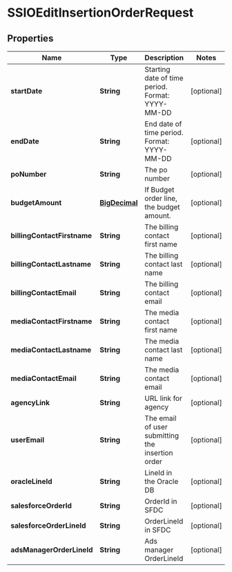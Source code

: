 

# SSIOEditInsertionOrderRequest

## Properties

Name | Type | Description | Notes
------------ | ------------- | ------------- | -------------
**startDate** | **String** | Starting date of time period. Format: YYYY-MM-DD |  [optional]
**endDate** | **String** | End date of time period. Format: YYYY-MM-DD |  [optional]
**poNumber** | **String** | The po number |  [optional]
**budgetAmount** | [**BigDecimal**](BigDecimal.md) | If Budget order line, the budget amount. |  [optional]
**billingContactFirstname** | **String** | The billing contact first name |  [optional]
**billingContactLastname** | **String** | The billing contact last name |  [optional]
**billingContactEmail** | **String** | The billing contact email |  [optional]
**mediaContactFirstname** | **String** | The media contact first name |  [optional]
**mediaContactLastname** | **String** | The media contact last name |  [optional]
**mediaContactEmail** | **String** | The media contact email |  [optional]
**agencyLink** | **String** | URL link for agency |  [optional]
**userEmail** | **String** | The email of user submitting the insertion order |  [optional]
**oracleLineId** | **String** | LineId in the Oracle DB |  [optional]
**salesforceOrderId** | **String** | OrderId in SFDC |  [optional]
**salesforceOrderLineId** | **String** | OrderLineId in SFDC |  [optional]
**adsManagerOrderLineId** | **String** | Ads manager OrderLineId |  [optional]




